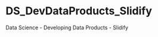 DS_DevDataProducts_Slidify
==========================

Data Science - Developing Data Products - Slidify
